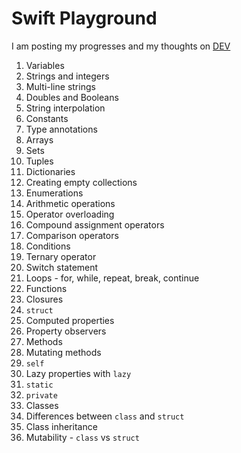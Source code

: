 # Swift Playground

I am posting my progresses and my thoughts on [DEV](https://dev.to/rossanodan)

1. Variables
2. Strings and integers
3. Multi-line strings
4. Doubles and Booleans
5. String interpolation
6. Constants
7. Type annotations
8. Arrays
9. Sets
10. Tuples
11. Dictionaries
12. Creating empty collections
13. Enumerations
14. Arithmetic operations
15. Operator overloading
16. Compound assignment operators
17. Comparison operators
18. Conditions
19. Ternary operator
20. Switch statement
21. Loops - for, while, repeat, break, continue
22. Functions
23. Closures
24. `struct`
25. Computed properties
26. Property observers
27. Methods
28. Mutating methods
29. `self`
30. Lazy properties with `lazy`
31. `static`
32. `private`
33. Classes
34. Differences between `class` and `struct`
35. Class inheritance
36. Mutability - `class` vs `struct`
